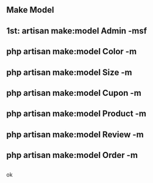 ## Make Model

## 1st: artisan make:model Admin -msf

## php artisan make:model Color -m

## php artisan make:model Size -m

## php artisan make:model Cupon -m

## php artisan make:model Product -m

## php artisan make:model Review -m

## php artisan make:model Order -m
 ##
 ok

